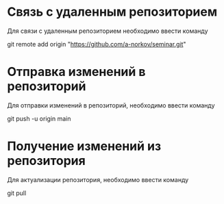 # Связь с удаленным репозиторием
Для связи с удаленным репозиторием необходимо ввести команду

git remote add origin "https://github.com/a-norkov/seminar.git"

# Отправка изменений в репозиторий
Для отправки изменений в репозиторий, необходимо ввести команду

git push -u origin main

# Получение изменений из репозитория
Для актуализации репозитория, необходимо ввести команду

git pull
